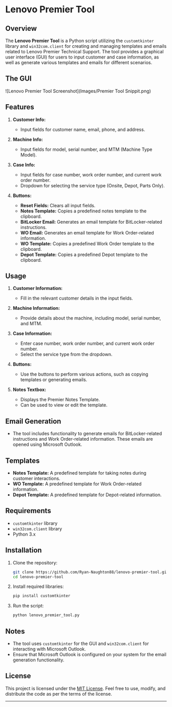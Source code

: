 # Lenovo Premier Tool

## Overview

The **Lenovo Premier Tool** is a Python script utilizing the `customtkinter` library and `win32com.client` for creating and managing templates and emails related to Lenovo Premier Technical Support. The tool provides a graphical user interface (GUI) for users to input customer and case information, as well as generate various templates and emails for different scenarios.

## The GUI

![Lenovo Premier Tool Screenshot](Images/Premier Tool Snippit.png)

## Features

1. **Customer Info:**
   - Input fields for customer name, email, phone, and address.

2. **Machine Info:**
   - Input fields for model, serial number, and MTM (Machine Type Model).

3. **Case Info:**
   - Input fields for case number, work order number, and current work order number.
   - Dropdown for selecting the service type (Onsite, Depot, Parts Only).

4. **Buttons:**
   - **Reset Fields:** Clears all input fields.
   - **Notes Template:** Copies a predefined notes template to the clipboard.
   - **BitLocker Email:** Generates an email template for BitLocker-related instructions.
   - **WO Email:** Generates an email template for Work Order-related information.
   - **WO Template:** Copies a predefined Work Order template to the clipboard.
   - **Depot Template:** Copies a predefined Depot template to the clipboard.

## Usage

1. **Customer Information:**
   - Fill in the relevant customer details in the input fields.

2. **Machine Information:**
   - Provide details about the machine, including model, serial number, and MTM.

3. **Case Information:**
   - Enter case number, work order number, and current work order number.
   - Select the service type from the dropdown.

4. **Buttons:**
   - Use the buttons to perform various actions, such as copying templates or generating emails.

5. **Notes Textbox:**
   - Displays the Premier Notes Template.
   - Can be used to view or edit the template.

## Email Generation

- The tool includes functionality to generate emails for BitLocker-related instructions and Work Order-related information. These emails are opened using Microsoft Outlook.

## Templates

- **Notes Template:** A predefined template for taking notes during customer interactions.
- **WO Template:** A predefined template for Work Order-related information.
- **Depot Template:** A predefined template for Depot-related information.

## Requirements

- `customtkinter` library
- `win32com.client` library
- Python 3.x

## Installation

1. Clone the repository:
   ```bash
   git clone https://github.com/Ryan-Naughton88/lenovo-premier-tool.git
   cd lenovo-premier-tool
   ```

2. Install required libraries:
   ```bash
   pip install customtkinter
   ```

3. Run the script:
   ```bash
   python lenovo_premier_tool.py
   ```

## Notes

- The tool uses `customtkinter` for the GUI and `win32com.client` for interacting with Microsoft Outlook.
- Ensure that Microsoft Outlook is configured on your system for the email generation functionality.

## License

This project is licensed under the [MIT License](LICENSE). Feel free to use, modify, and distribute the code as per the terms of the license.

---
